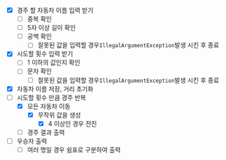 - [x] 경주 할 자동차 이름 입력 받기
  - [ ] 중복 확인
  - [ ] 5자 이상 길이 확인
  - [ ] 공백 확인
    - [ ] 잘못된 값을 입력할 경우`IllegalArgumentException`발생 시킨 후 종료
- [x] 시도할 횟수 입력 받기
  - [ ] 1 이하의 값인지 확인
  - [ ] 문자 확인
    - [ ] 잘못된 값을 입력할 경우`IllegalArgumentException`발생 시킨 후 종료
- [x] 자동차 이름 저장, 거리 초기화
- [ ] 시도할 횟수 만큼 경주 반복
  - [x] 모든 자동차 이동 
    - [x] 무작위 값을 생성
      - [x] 4 이상인 경우 전진
  - [ ] 경주 결과 출력
- [ ] 우승자 출력
  - [ ] 여러 명일 경우 쉼표로 구분하여 출력